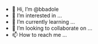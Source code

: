 - 👋 Hi, I’m @bbadole
- 👀 I’m interested in ...
- 🌱 I’m currently learning ...
- 💞️ I’m looking to collaborate on ...
- 📫 How to reach me ...

<!---
bbadole/bbadole is a ✨ special ✨ repository because its `README.md` (this file) appears on your GitHub profile.
You can click the Preview link to take a look at your changes.
--->
